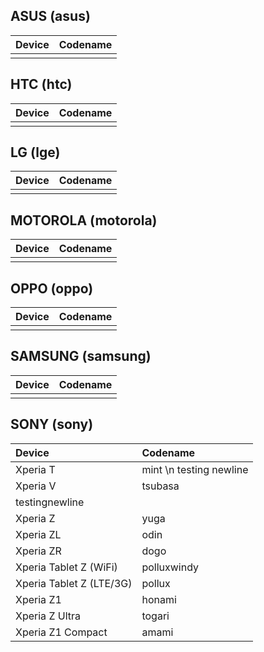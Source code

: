 ## ASUS (asus)

| Device | Codename |
| :----- | :----- |
|        |        |

## HTC (htc)

| Device | Codename |
| :----- | :----- |
|        |        |


## LG (lge)

| Device | Codename |
| :----- | :----- |
|        |        |


## MOTOROLA (motorola)

| Device | Codename |
| :----- | :----- |
|        |        |


## OPPO (oppo)

| Device | Codename |
| :----- | :----- |
|        |        |


## SAMSUNG (samsung)

| Device | Codename |
| :----- | :----- |
|        |        |


## SONY (sony)

| Device | Codename |
| :----- | :----- |
| Xperia T | mint \n testing newline |
| Xperia V | tsubasa
testingnewline |
| Xperia Z | yuga |
| Xperia ZL | odin |
| Xperia ZR | dogo |
| Xperia Tablet Z (WiFi) | polluxwindy|
| Xperia Tablet Z (LTE/3G) | pollux|
| Xperia Z1 | honami|
| Xperia Z Ultra | togari |
| Xperia Z1 Compact | amami |
